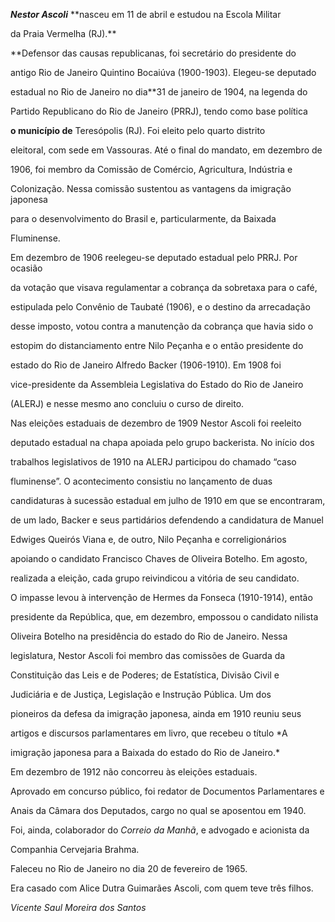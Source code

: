 

***Nestor Ascoli*** **nasceu em 11 de abril e estudou na Escola Militar

da Praia Vermelha (RJ).**



**Defensor das causas republicanas, foi secretário do presidente do

antigo Rio de Janeiro Quintino Bocaiúva (1900-1903). Elegeu-se deputado

estadual no Rio de Janeiro no dia**31 de janeiro de 1904, na legenda do

Partido Republicano do Rio de Janeiro (PRRJ), tendo como base política

**o município de** Teresópolis (RJ). Foi eleito pelo quarto distrito

eleitoral, com sede em Vassouras. Até o final do mandato, em dezembro de

1906, foi membro da Comissão de Comércio, Agricultura, Indústria e

Colonização. Nessa comissão sustentou as vantagens da imigração japonesa

para o desenvolvimento do Brasil e, particularmente, da Baixada

Fluminense.



Em dezembro de 1906 reelegeu-se deputado estadual pelo PRRJ. Por ocasião

da votação que visava regulamentar a cobrança da sobretaxa para o café,

estipulada pelo Convênio de Taubaté (1906), e o destino da arrecadação

desse imposto, votou contra a manutenção da cobrança que havia sido o

estopim do distanciamento entre Nilo Peçanha e o então presidente do

estado do Rio de Janeiro Alfredo Backer (1906-1910). Em 1908 foi

vice-presidente da Assembleia Legislativa do Estado do Rio de Janeiro

(ALERJ) e nesse mesmo ano concluiu o curso de direito.



Nas eleições estaduais de dezembro de 1909 Nestor Ascoli foi reeleito

deputado estadual na chapa apoiada pelo grupo backerista. No início dos

trabalhos legislativos de 1910 na ALERJ participou do chamado “caso

fluminense”. O acontecimento consistiu no lançamento de duas

candidaturas à sucessão estadual em julho de 1910 em que se encontraram,

de um lado, Backer e seus partidários defendendo a candidatura de Manuel

Edwiges Queirós Viana e, de outro, Nilo Peçanha e correligionários

apoiando o candidato Francisco Chaves de Oliveira Botelho. Em agosto,

realizada a eleição, cada grupo reivindicou a vitória de seu candidato.

O impasse levou à intervenção de Hermes da Fonseca (1910-1914), então

presidente da República, que, em dezembro, empossou o candidato nilista

Oliveira Botelho na presidência do estado do Rio de Janeiro. Nessa

legislatura, Nestor Ascoli foi membro das comissões de Guarda da

Constituição das Leis e de Poderes; de Estatística, Divisão Civil e

Judiciária e de Justiça, Legislação e Instrução Pública. Um dos

pioneiros da defesa da imigração japonesa, ainda em 1910 reuniu seus

artigos e discursos parlamentares em livro, que recebeu o título *A

imigração japonesa para a Baixada do estado do Rio de Janeiro.*



Em dezembro de 1912 não concorreu às eleições estaduais.



Aprovado em concurso público, foi redator de Documentos Parlamentares e

Anais da Câmara dos Deputados, cargo no qual se aposentou em 1940.



Foi, ainda, colaborador do *Correio da Manhã*, e advogado e acionista da

Companhia Cervejaria Brahma.



Faleceu no Rio de Janeiro no dia 20 de fevereiro de 1965.



Era casado com Alice Dutra Guimarães Ascoli, com quem teve três filhos.



*Vicente Saul Moreira dos Santos*



